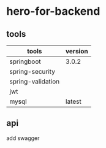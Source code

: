 # hero-for-backend

## tools
| tools 	| version 	|
|---	|---	|
| springboot 	| 3.0.2 	|
| spring-security 	|  	|
| spring-validation 	|  	|
| jwt 	|  	|
| mysql 	| latest 	|

## api
add swagger

